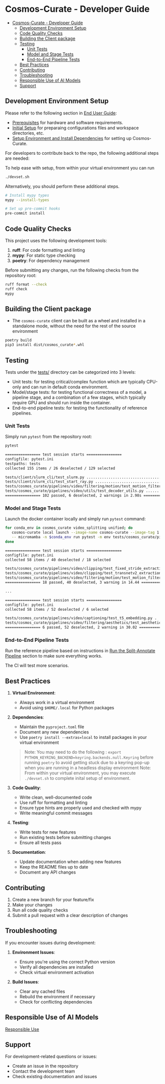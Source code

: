 # Cosmos-Curate - Developer Guide

- [Cosmos-Curate - Developer Guide](#cosmos-curate---developer-guide)
  - [Development Environment Setup](#development-environment-setup)
  - [Code Quality Checks](#code-quality-checks)
  - [Building the Client package](#building-the-client-package)
  - [Testing](#testing)
    - [Unit Tests](#unit-tests)
    - [Model and Stage Tests](#model-and-stage-tests)
    - [End-to-End Pipeline Tests](#end-to-end-pipeline-tests)
  - [Best Practices](#best-practices)
  - [Contributing](#contributing)
  - [Troubleshooting](#troubleshooting)
  - [Responsible Use of AI Models](#responsible-use-of-ai-models)
  - [Support](#support)

## Development Environment Setup

Please refer to the following section in [End User Guide](./client/END_USER_GUIDE.md):
- [Prerequisites](./client/END_USER_GUIDE.md#prerequisites) for hardware and software requirements.
- [Initial Setup](./client/END_USER_GUIDE.md#initial-setup) for preparaing configurations files and workspace directories, etc.
- [Setup Environment and Install Dependencies](./client/END_USER_GUIDE.md#setup-environment-and-install-dependencies) for setting up Cosmos-Curate.

For developers to contribute back to the repo, the following additional steps are needed:

To help ease with setup, from within your virtual environment you can run
```bash
./devset.sh
```

Alternatively, you should perform these additional steps.
```bash
# Install mypy types
mypy --install-types

# Set up pre-commit hooks
pre-commit install
```

## Code Quality Checks

This project uses the following development tools:
1. **ruff**: For code formatting and linting
2. **mypy**: For static type checking
3. **poetry**: For dependency management

Before submitting any changes, run the following checks from the repository root:

```bash
ruff format --check
ruff check
mypy
```

## Building the Client package
   - The `cosmos-curate` client can be built as a wheel and installed in a standalone mode, without the need for the rest of the source environment
```bash
poetry build
pip3 install dist/cosmos_curate*.whl
```

## Testing

Tests under the [tests/](../tests/) directory can be categorized into 3 levels:
- Unit tests: for testing critical/complex function which are typically CPU-only and can run in default conda environment.
- Model/stage tests: for testing functional correctness of a model, a pipeline stage, and a combination of a few stages, which typically require GPU and should run inside the container.
- End-to-end pipeline tests: for testing the functionality of reference pipelines.

### Unit Tests

Simply run `pytest` from the repository root:

```bash
pytest

================ test session starts ================
configfile: pytest.ini
testpaths: tests
collected 155 items / 26 deselected / 129 selected

tests/client/slurm_cli/test_slurm.py .....................................                      [ 36%]
tests/client/slurm_cli/test_start_ray.py ...................................                    [ 70%]
tests/cosmos_curate/pipelines/video/filtering/motion/test_motion_filter.py .                    [ 71%]
tests/cosmos_curate/pipelines/video/utils/test_decoder_utils.py .............................   [100%]
================ 102 passed, 6 deselected, 2 warnings in 2.98s ================
```

### Model and Stage Tests

Launch the docker container locally and simply run `pytest` command:

```bash
for conda_env in cosmos_curate video_splitting unified; do
   cosmos-curate local launch --image-name cosmos-curate --image-tag 1.0.0 --curator-path . \
   -- micromamba -n $conda_env run pytest -m env tests/cosmos_curate/pipelines/;
done

================ test session starts ================
configfile: pytest.ini
collected 58 items / 40 deselected / 18 selected

tests/cosmos_curate/pipelines/video/clipping/test_fixed_stride_extraction.py ........           [ 44%]
tests/cosmos_curate/pipelines/video/clipping/test_transnetv2_extraction.py .....                [ 72%]
tests/cosmos_curate/pipelines/video/filtering/motion/test_motion_filter.py .                    [100%]
================ 18 passed, 40 deselected, 3 warning in 14.44 ================

...

================ test session starts ================
configfile: pytest.ini
collected 58 items / 52 deselected / 6 selected

tests/cosmos_curate/pipelines/video/captioning/test_t5_embedding.py .                           [ 16%]
tests/cosmos_curate/pipelines/video/filtering/aesthetics/test_aesthetic_filter.py .....         [100%]
================ 6 passed, 52 deselected, 2 warning in 30.02 ================
```

### End-to-End Pipeline Tests

Run the reference pipeline based on instructions in [Run the Split-Annotate Pipeline](./client/END_USER_GUIDE.md#run-the-reference-video-pipeline) section to make sure everything works.

The CI will test more scenarios.

## Best Practices

1. **Virtual Environment**:
   - Always work in a virtual environment
   - Avoid using `$HOME/.local` for Python packages

2. **Dependencies**:
   - Maintain the `pyproject.toml` file
   - Document any new dependencies
   - Use `poetry install --extras=local` to install packages in your virtual environment
   > Note: You may need to do the following : `export PYTHON_KEYRING_BACKEND=keyring.backends.null.Keyring` before running `poetry` to avoid getting stuck due to a keyring pop-up when you are running in a headless display environment
   > Note: From within your virtual environment, you may execute `./devset.sh` to complete inital setup of environment.

3. **Code Quality**:
   - Write clean, well-documented code
   - Use ruff for formatting and linting
   - Ensure type hints are properly used and checked with mypy
   - Write meaningful commit messages

4. **Testing**:
   - Write tests for new features
   - Run existing tests before submitting changes
   - Ensure all tests pass

5. **Documentation**:
   - Update documentation when adding new features
   - Keep the README files up to date
   - Document any API changes

## Contributing

1. Create a new branch for your feature/fix
2. Make your changes
3. Run all code quality checks
4. Submit a pull request with a clear description of changes

## Troubleshooting

If you encounter issues during development:

1. **Environment Issues**:
   - Ensure you're using the correct Python version
   - Verify all dependencies are installed
   - Check virtual environment activation

2. **Build Issues**:
   - Clear any cached files
   - Rebuild the environment if necessary
   - Check for conflicting dependencies

## Responsible Use of AI Models
[Responsible Use](./RESPONSIBLE_USE.md)

## Support

For development-related questions or issues:
- Create an issue in the repository
- Contact the development team
- Check existing documentation and issues 
